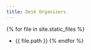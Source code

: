 ```yaml
---
title: Desk Organizers
---
```


{% for file in site.static_files %}
  - {{ file.path }}
{% endfor %}